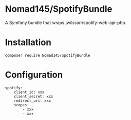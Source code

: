 Nomad145/SpotifyBundle
======================

A Symfony bundle that wraps jwilsson/spotify-web-api-php.

# Installation
```
composer require Nomad145/SpotifyBundle
```

# Configuration

```
spotify:
    client_id: xxx
    client_secret: xxx
    redirect_uri: xxx
    scopes:
        - xxx
        - xxx
```
